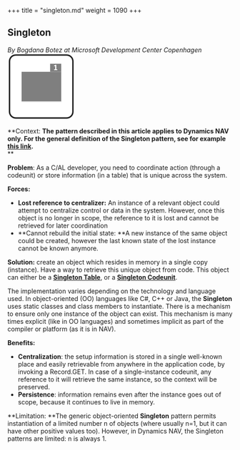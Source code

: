 +++
title = "singleton.md"
weight = 1090
+++
## Singleton

_By Bogdana Botez at Microsoft Development Center Copenhagen_  
[![ ][image0]][anchor0]

**Context: **The pattern described in this article applies to Dynamics NAV only. For the general definition of the **Singleton** pattern, see for example [this link][anchor1].**  
**

**Problem**: As a C/AL developer, you need to coordinate action (through a codeunit) or store information (in a table) that is unique across the system. 

**Forces:**

* **Lost reference to centralizer:** An instance of a relevant object could attempt to centralize control or data in the system. However, once this object is no longer in scope, the reference to it is lost and cannot be retrieved for later coordination
* **Cannot rebuild the initial state: **A new instance of the same object could be created, however the last known state of the lost instance cannot be known anymore.

**Solution:** create an object which resides in memory in a single copy (instance). Have a way to retrieve this unique object from code. This object can either be a [**Singleton Table**][anchor2], or a [**Singleton Codeunit**][anchor3].

The implementation varies depending on the technology and language used. In object-oriented (OO) languages like C\#, C++ or Java, the **Singleton** uses static classes and class members to instantiate. There is a mechanism to ensure only one instance of the object can exist. This mechanism is many times explicit (like in OO languages) and sometimes implicit as part of the compiler or platform (as it is in NAV).

**Benefits:**

* **Centralization**: the setup information is stored in a single well-known place and easily retrievable from anywhere in the application code, by invoking a Record.GET. In case of a single-instance codeunit, any reference to it will retrieve the same instance, so the context will be preserved.
* **Persistence**: information remains even after the instance goes out of scope, because it continues to live in memory.

**Limitation: **The generic object-oriented **Singleton** pattern permits instantiation of a limited number n of objects (where usually n=1, but it can have other positive values too). However, in Dynamics NAV, the Singleton patterns are limited: n is always 1\.



[anchor0]: 0535.Singleton.png
[anchor1]: https://en.wikipedia.org/wiki/Singleton_pattern
[anchor2]: /nav/w/designpatterns/151.singleton-table
[anchor3]: /nav/w/designpatterns/283.singleton-codeunit


[image0]: 0535.Singleton.png
